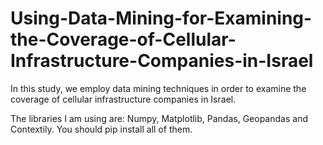 # Using-Data-Mining-for-Examining-the-Coverage-of-Cellular-Infrastructure-Companies-in-Israel
In this study, we employ data mining techniques in order to examine the coverage of cellular infrastructure companies in Israel.

The libraries I am using are: Numpy, Matplotlib, Pandas, Geopandas and Contextily. You should pip install all of them.

